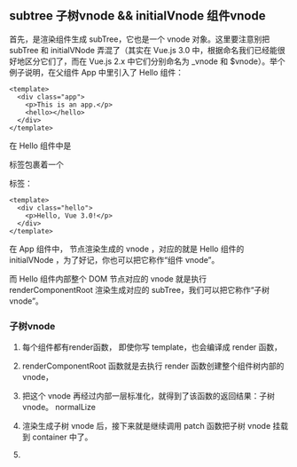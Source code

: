## subtree 子树vnode  &&  initialVnode 组件vnode

首先，是渲染组件生成 subTree，它也是一个 vnode 对象。这里要注意别把 subTree 和 initialVNode 弄混了（其实在 Vue.js 3.0 中，根据命名我们已经能很好地区分它们了，而在 Vue.js 2.x 中它们分别命名为 _vnode 和 $vnode）。举个例子说明，在父组件 App 中里引入了 Hello 组件：

```vue
<template>
  <div class="app">
    <p>This is an app.</p>
    <hello></hello>
  </div>
</template>
```

在 Hello 组件中是 <div> 标签包裹着一个 <p> 标签：

```vue
<template>
  <div class="hello">
    <p>Hello, Vue 3.0!</p>
  </div>
</template>
```


在 App 组件中， <hello> 节点渲染生成的 vnode ，对应的就是 Hello 组件的 initialVNode ，为了好记，你也可以把它称作“组件 vnode”。

而 Hello 组件内部整个 DOM 节点对应的 vnode 就是执行 renderComponentRoot 渲染生成对应的 subTree，我们可以把它称作“子树 vnode”。

### 子树vnode

1. 每个组件都有render函数， 即使你写 template，也会编译成 render 函数，

2. renderComponentRoot 函数就是去执行 render 函数创建整个组件树内部的 vnode，

3. 把这个 vnode 再经过内部一层标准化，就得到了该函数的返回结果：子树 vnode。 normalLize

4. 渲染生成子树 vnode 后，接下来就是继续调用 patch 函数把子树 vnode 挂载到 container 中了。

5. 











